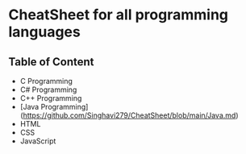 # CheatSheet for all programming languages

## Table of Content

- C Programming
- C# Programming
- C++ Programming
- [Java Programming] (https://github.com/Singhavi279/CheatSheet/blob/main/Java.md)
- HTML
- CSS
- JavaScript
